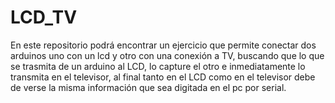 # LCD_TV

En este repositorio podrá encontrar un ejercicio que permite conectar dos arduinos uno con un lcd y otro con una conexión a TV, buscando que lo que se trasmita de un arduino al LCD, lo capture el otro e inmediatamente lo transmita en el televisor, al final tanto en el LCD como en el televisor debe de verse la misma información que sea digitada en el pc por serial.
